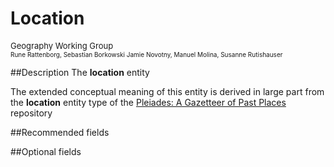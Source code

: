 # Location
<font size=2>Geography Working Group</font></br><font size=1>Rune Rattenborg, Sebastian Borkowski Jamie Novotny, Manuel Molina, Susanne Rutishauser</font>

##Description
The **location** entity

The extended conceptual meaning of this entity is derived in large part from the **location** entity type of the [Pleiades: A Gazetteer of Past Places](pleiades.stoa.org) repository

##Recommended fields

##Optional fields